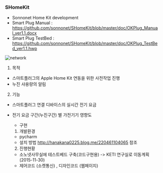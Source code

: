 ### SHomeKit
  - Sonnonet Home Kit development
  - Smart Plug Manual : https://github.com/sonnonet/SHomeKit/blob/master/doc/OKPlug_Manual_ver1.1.docx
  - Smart Plug TestBed :  https://github.com/sonnonet/SHomeKit/blob/master/doc/OKPlug_TestBed_ver1.1.hwp

![network](https://raw.githubusercontent.com/sonnonet/SHomeKit/master/img/network.png)

1. 목적
  - 스마트플러그의 Apple Home Kit 연동을 위한 사전작업 진행
  - 누진 사용량의 알림
  
2. 기능
  - 스마트플러그 연결 디바이스의 실시간 전기 요금
  - 전기 요금 구간(누진구간) 별 가전기기 영향도


    * 구현
     1. 개발환경
       - pycharm 
       - 설치 방법 http://hanakana0225.blog.me/220461104065 참조
     2. 진행현황
       - 소노넷사무실에 테스트베드 구축(코드구현용) -> KETI 연구실로 이동계획(2015-11-30)
       - 제어코드 (소켓통신) , 디자인코드 (웹페이지) 
